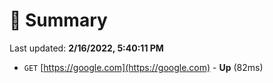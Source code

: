 # 📖 Summary
Last updated: **2/16/2022, 5:40:11 PM**

- `GET` [https://google.com](https://google.com) - **Up** (82ms)
